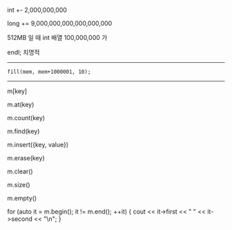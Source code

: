 int +- 2,000,000,000

long += 9,000,000,000,000,000,000

512MB 일 때 int 배열 100,000,000 가

endl; 치명적

----

    fill(mem, mem+1000001, 10);

---

m[key]	

m.at(key)

m.count(key)	

m.find(key)

m.insert({key, value})

m.erase(key)

m.clear()

m.size()	

m.empty()


for (auto it = m.begin(); it != m.end(); ++it) {
    cout << it->first << " " << it->second << "\n";
}
